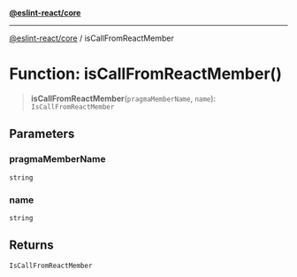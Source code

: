 [**@eslint-react/core**](../README.md)

***

[@eslint-react/core](../README.md) / isCallFromReactMember

# Function: isCallFromReactMember()

> **isCallFromReactMember**(`pragmaMemberName`, `name`): `IsCallFromReactMember`

## Parameters

### pragmaMemberName

`string`

### name

`string`

## Returns

`IsCallFromReactMember`
